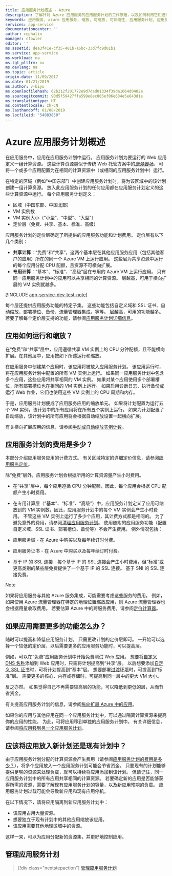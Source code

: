 ```yaml
---
title: 应用服务计划概述 - Azure
description: 了解针对 Azure 应用服务的应用服务计划的工作原理，以及如何利用它们进行管理。
keywords: 应用服务, azure 应用服务, 缩放, 可缩放, 可伸缩性, 应用服务计划, 应用服务成本
services: app-service
documentationcenter: ''
author: cephalin
manager: cfowler
editor: ''
ms.assetid: dea3f41e-cf35-481b-a6bc-33d7fc9d01b1
ms.service: app-service
ms.workload: na
ms.tgt_pltfrm: na
ms.devlang: na
ms.topic: article
origin.date: 11/09/2017
ms.date: 01/21/2019
ms.author: v-biyu
ms.openlocfilehash: 62b212f201772e9d7dad01334f39da1064d0402a
ms.sourcegitcommit: 90d5f59427ffa599e8ec005ef06e634e5e843d1e
ms.translationtype: HT
ms.contentlocale: zh-CN
ms.lasthandoff: 01/08/2019
ms.locfileid: "54083850"
---
```

# <a name="azure-app-service-plan-overview"></a>Azure 应用服务计划概述

在应用服务中，应用在应用服务计划中运行。 应用服务计划为要运行的 Web 应用定义一组计算资源。 这些计算资源类似于传统 Web 托管方案中的[_服务器场_](https://wikipedia.org/wiki/Server_farm)。 可将一个或多个应用配置为在相同的计算资源中（或相同的应用服务计划中）运行。

在特定的区域（例如“中国东部”）中创建应用服务计划时，将为该区域中的该计划创建一组计算资源。 放入此应用服务计划的任何应用都在应用服务计划定义的这些计算资源中运行。 每个应用服务计划定义：

- 区域（中国东部、中国北部）
- VM 实例数
- VM 实例大小（“小型”、“中型”、“大型”）
- 定价层（免费、共享、基本、标准、高级）

应用服务计划的定价层确定了所提供的应用服务功能和计划费用。 定价层有以下几个类别：

- **共享计算**：“免费”和“共享”，这两个基本层在其他应用服务应用（包括其他客户的应用）所在的同一个 Azure VM 上运行应用。 这些层为共享资源中运行的每个应用分配 CPU 配额，且资源不可横向扩展。
- **专用计算**：“基本”、“标准”、“高级”层在专用的 Azure VM 上运行应用。 只有同一应用服务计划中的应用可以共享相同的计算资源。 层越高，可用于横向扩展的 VM 实例就越多。

[!INCLUDE [app-service-dev-test-note](../../includes/app-service-dev-test-note.md)]

每个层还提供应用服务功能的特定子集。 这些功能包括自定义域和 SSL 证书、自动缩放、部署槽位、备份、流量管理器集成，等等。 层越高，可用的功能越多。 若要了解每个定价层支持的功能，请参阅[应用服务计划详细信息](https://azure.microsoft.com/pricing/details/app-service/plans/)。




## <a name="how-does-my-app-run-and-scale"></a>应用如何运行和缩放？

在“免费”和“共享”层中，应用遵循共享 VM 实例上的 CPU 分钟配额，且不能横向扩展。在其他层中，应用按如下所述运行和缩放。

在应用服务中创建某个应用时，该应用将被放入应用服务计划。 该应用运行时，将在应用服务计划中配置的所有 VM 实例上运行。 如果同一应用服务计划中包含多个应用，这些应用将共享相同的 VM 实例。 如果对某个应用使用多个部署槽位，所有部署槽位也在相同的 VM 实例上运行。 如果启用诊断日志、执行备份或运行 Web 作业，它们也使用这些 VM 实例上的 CPU 周期和内存。

于是，应用服务计划便成了应用服务应用的缩放单元。 如果将计划配置为运行五个 VM 实例，该计划中的所有应用将在所有五个实例上运行。 如果为计划配置了自动缩放，该计划中的所有应用将会根据自动缩放设置一起横向扩展。

有关横向扩展应用的信息，请参阅[手动或自动缩放实例计数](../monitoring-and-diagnostics/insights-how-to-scale.md)。

<a name="cost"></a>

## <a name="how-much-does-my-app-service-plan-cost"></a>应用服务计划的费用是多少？

本部分介绍应用服务应用的计费方式。 有关区域特定的详细定价信息，请参阅[应用服务定价](https://www.azure.cn/pricing/details/app-service/)。

除“免费”层外，应用服务计划会根据所用的计算资源量产生小时费用。

- 在“共享”层中，每个应用遵循 CPU 分钟配额，因此，每个应用会根据 CPU 配额产生小时费用。
- 在专用计算层（“基本”、“标准”、“高级”）中，应用服务计划定义了应用可缩放到的 VM 实例数，因此，应用服务计划中的每个 VM 实例会产生小时费用。 不管这些 VM 实例上运行了多少个应用，其计费方式都是相同的。 为了避免意外的费用，请参阅[清理应用服务计划](app-service-plan-manage.md#delete)。
使用随附的应用服务功能（配置自定义域、SSL 证书、部署槽位、备份等）不会产生费用。 例外情况包括：

- 应用服务域 - 在 Azure 中购买以及每年续订时付费。
- 应用服务证书 - 在 Azure 中购买以及每年续订时付费。
- 基于 IP 的 SSL 连接 - 每个基于 IP 的 SSL 连接会产生小时费用，但“标准”或更高类别的某些层免费提供了一个基于 IP 的 SSL 连接。 基于 SNI 的 SSL 连接免费。

> [!NOTE]
> 如果将应用服务与其他 Azure 服务集成，可能需要考虑这些服务的费用。 例如，如果使用 Azure 流量管理器在特定的地理位置缩放应用，则 Azure 流量管理器也会根据用量收取费用。 若要估算 Azure 中的跨服务费用，请参阅[定价计算器](https://www.azure.cn/pricing/calculator/)。 
>
>

## <a name="what-if-my-app-needs-more-capabilities-or-features"></a>如果应用需要更多的功能怎么办？

随时可以提高和降低应用服务计划。 只需更改计划的定价层即可。 一开始可以选择一个较低的定价层，以后需要更多的应用服务功能时，可以提高层。

例如，可以在“免费”应用服务计划中开始免费测试 Web 应用。 想要将[自定义 DNS 名称](app-service-web-tutorial-custom-domain.md)添加到 Web 应用时，只需将计划提高到“共享”层。 以后想要添加[自定义 SSL 证书](app-service-web-tutorial-custom-ssl.md)时，可将计划提高到“基本”层。 想要部署[过渡环境](deploy-staging-slots.md)时，可提高到“标准”层。 需要更多的核心、内存或存储时，可提高到同一层中的更大 VM 大小。

反之亦然。 如果觉得自己不再需要较高层的功能，可以降低到更低的层，从而节省资金。

有关提高应用服务计划的信息，请参阅[纵向扩展 Azure 中的应用](web-sites-scale.md)。

如果你的应用与其他应用在同一个应用服务计划中，可以通过隔离计算资源来提高你的应用的性能。 为此，可将应用移到单独的应用服务计划中。 有关详细信息，请参阅[将应用移到另一个应用服务计划](app-service-plan-manage.md#move)。

## <a name="should-i-put-an-app-in-a-new-plan-or-an-existing-plan"></a>应该将应用放入新计划还是现有计划中？

由于应用服务计划分配的计算资源会产生费用（请参阅[应用服务计划的费用是多少？](#cost)），将多个应用放入一个应用服务计划可能会节省资金。 只要现有的计划能够提供足够的资源来处理负载，就可以持续将应用添加到该计划。 但请记住，同一应用服务计划中的所有应用共享相同的计算资源。 若要确定新的应用是否能够获得所需的资源，需要了解现有应用服务计划的容量，以及新应用预期的负载。 应用服务计划过载可能会导致新应用和现有应用停机。

在以下情况下，请将应用隔离到新应用服务计划中：

- 该应用占用大量资源。
- 想要独立于现有计划中的其他应用缩放该应用。
- 该应用需要其他地理区域中的资源。

这样一来，可以为应用分配新的资源集，并更好地控制应用。

## <a name="manage-an-app-service-plan"></a>管理应用服务计划

> [!div class="nextstepaction"]
> [管理应用服务计划](app-service-plan-manage.md)
